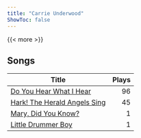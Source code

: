 ```yaml
---
title: "Carrie Underwood"
ShowToc: false
---
```


{{< more >}}

## Songs
Title | Plays 
----- | -----: 
[Do You Hear What I Hear](/songs/do-you-hear-what-i-hear) | 96
[Hark! The Herald Angels Sing](/songs/hark-the-herald-angels-sing) | 45
[Mary, Did You Know?](/songs/mary-did-you-know) | 1
[Little Drummer Boy](/songs/little-drummer-boy) | 1


